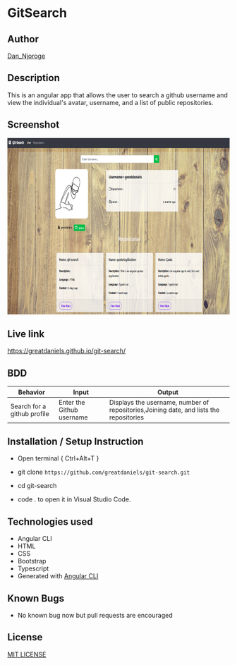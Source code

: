 # GitSearch

## Author

[Dan_Njoroge](https://github.com/greatdaniels)

## Description

This is an angular app that allows the user to search a github username and view the individual's avatar, username, and a list of public repositories.

## Screenshot

<img src= "https://raw.githubusercontent.com/greatdaniels/git-search/master/src/assets/Screenshot from 2020-04-13 22-24-31.png" width="700px" height="400px">

## Live link
https://greatdaniels.github.io/git-search/

## BDD ##
| Behavior                  | Input                     | Output                    |
| ------------------------- | ------------------------- | ------------------------- |
| Search for a github profile |Enter the Github username  | Displays the username, number of repositories,Joining date, and lists the repositories |

## Installation / Setup Instruction

* Open terminal { Ctrl+Alt+T }

* git clone ```https://github.com/greatdaniels/git-search.git```

* cd git-search

* code . to open it in Visual Studio Code.

## Technologies used

* Angular CLI
* HTML 
* CSS
* Bootstrap 
* Typescript
* Generated with [Angular CLI](https://github.com/angular/angular-cli)

## Known Bugs
* No known bug now but pull requests are encouraged

## License
[MIT LICENSE](license.txt)